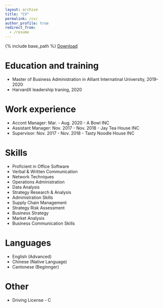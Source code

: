 ```yaml
---
layout: archive
title: "CV"
permalink: /cv/
author_profile: true
redirect_from:
  - /resume
---
```


{% include base_path %}
[Download](tongjie-yu.github.io/files/Tongjie_Yu___Resume.pdf)

Education and training
======
* Master of Business Administration in Alliant Internatinal University, 2019-2020
* HarvardX leadership traning, 2020

Work experience
======
* Accont Manager: Mar. - Aug. 2020 - A Bowl INC
* Assistant Manager: Nov. 2017 - Nov. 2018 - Jay Tea House INC
* Supervisor: Nov. 2017 - Nov. 2018 - Tasty Noodle House INC  
  
Skills
======
* Proficient in Office Software
* Verbal & Written Communication
* Network Techniques
* Operations Administration
* Data Analysis
* Strategy Research \& Analysis
* Administration Skills
* Supply Chain Management
* Strategy Risk Assessment 
* Business Strategy
* Market Analysis
* Business Communication Skills  

Languages
======
* English (Advanced)
* Chinese (Native Language)
* Cantonese (Beginnger)
  
Other
======
* Driving License - C 
